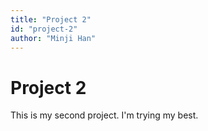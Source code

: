 ```yaml
---
title: "Project 2"
id: "project-2"
author: "Minji Han"
---
```


# Project 2

This is my second project. I'm trying my best.
